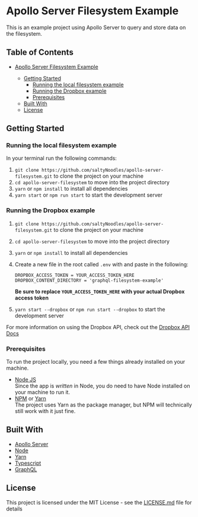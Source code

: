 # Apollo Server Filesystem Example

This is an example project using Apollo Server to query and store data on the filesystem.

## Table of Contents

- [Apollo Server Filesystem Example](#apollo-server-filesystem-example)

  - [Getting Started](#getting-started)
    - [Running the local filesystem example](#running-the-local-filesystem-example)
    - [Running the Dropbox example](#running-the-dropbox-example)
    - [Prerequisites](#prerequisites)
  - [Built With](#built-with)
  - [License](#license)

## Getting Started

### Running the local filesystem example

In your terminal run the following commands:

1. `git clone https://github.com/saltyNoodles/apollo-server-filesystem.git` to clone the project on your machine
2. `cd apollo-server-filesystem` to move into the project directory
3. `yarn` or `npm install` to install all dependencies
4. `yarn start` or `npm run start` to start the development server

### Running the Dropbox example

1. `git clone https://github.com/saltyNoodles/apollo-server-filesystem.git` to clone the project on your machine
2. `cd apollo-server-filesystem` to move into the project directory
3. `yarn` or `npm install` to install all dependencies
4. Create a new file in the root called `.env` with and paste in the following:

   ```
   DROPBOX_ACCESS_TOKEN = YOUR_ACCESS_TOKEN_HERE
   DROPBOX_CONTENT_DIRECTORY = 'graphql-filesystem-example'
   ```

   **Be sure to replace `YOUR_ACCESS_TOKEN_HERE` with your actual Dropbox access token**

5. `yarn start --dropbox` or `npm run start --dropbox` to start the development server

For more information on using the Dropbox API, check out the [Dropbox API Docs](https://www.dropbox.com/developers/documentation/http/overview)

### Prerequisites

To run the project locally, you need a few things already installed on your machine.

- [Node JS](https://nodejs.org)  
  Since the app is _written_ in Node, you do need to have Node installed on your machine to run it.
- [NPM](https://www.npmjs.com) or [Yarn](https://yarnpkg.com)  
  The project uses Yarn as the package manager, but NPM will technically still work with it just fine.

## Built With

- [Apollo Server](https://www.apollographql.com/docs/apollo-server/)
- [Node](https://nodejs.org)
- [Yarn](https://yarnpkg.com)
- [Typescript](https://www.typescriptlang.org)
- [GraphQL](https://graphql.org)

## License

This project is licensed under the MIT License - see the [LICENSE.md](LICENSE.md) file for details
